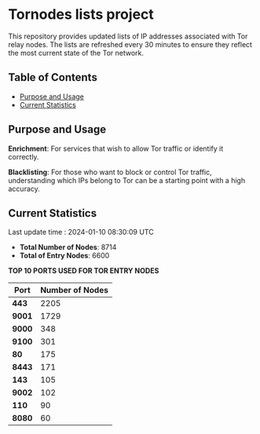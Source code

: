 # Tornodes lists project

This repository provides updated lists of IP addresses associated with Tor relay nodes. The lists are refreshed every 30 minutes to ensure they reflect the most current state of the Tor network.

## Table of Contents

- [Purpose and Usage](#purpose-and-usage)
- [Current Statistics](#current-statistics)


## Purpose and Usage

**Enrichment**: For services that wish to allow Tor traffic or identify it correctly.

**Blacklisting**: For those who want to block or control Tor traffic, understanding which IPs belong to Tor can be a starting point with a high accuracy.

## Current Statistics

Last update time : 2024-01-10 08:30:09 UTC

- **Total Number of Nodes**: 8714
- **Total of Entry Nodes**: 6600

**TOP 10 PORTS USED FOR TOR ENTRY NODES**

| **Port** | **Number of Nodes** |
|------|-----------------|
| **443**   | 2205  |
| **9001**   | 1729  |
| **9000**   | 348  |
| **9100**   | 301  |
| **80**   | 175  |
| **8443**   | 171  |
| **143**   | 105  |
| **9002**   | 102  |
| **110**   | 90  |
| **8080**   | 60  |

